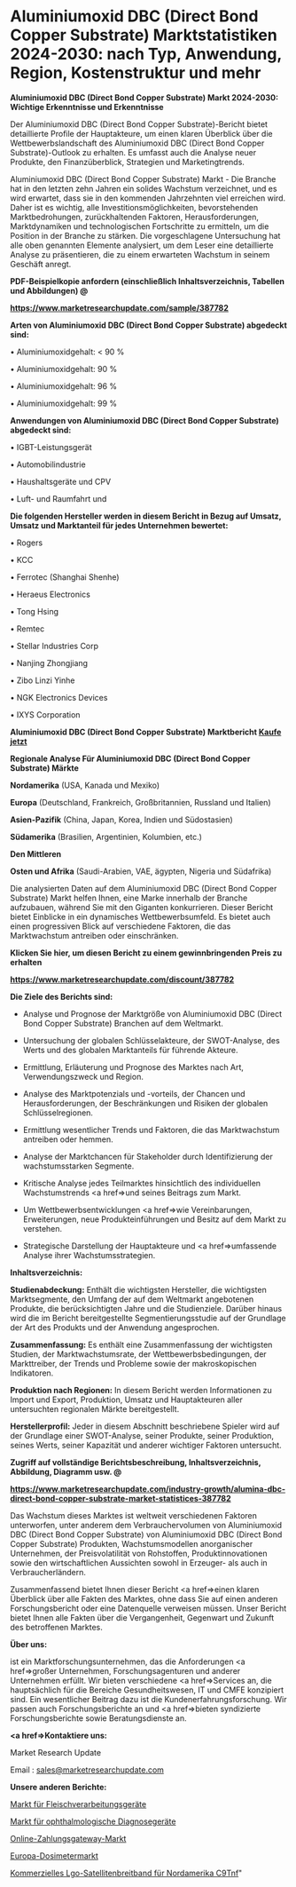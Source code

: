 # Aluminiumoxid DBC (Direct Bond Copper Substrate) Marktstatistiken 2024-2030: nach Typ, Anwendung, Region, Kostenstruktur und mehr

<strong>Aluminiumoxid DBC (Direct Bond Copper Substrate) Markt 2024-2030: Wichtige Erkenntnisse und Erkenntnisse</strong>

Der Aluminiumoxid DBC (Direct Bond Copper Substrate)-Bericht bietet detaillierte Profile der Hauptakteure, um einen klaren Überblick über die Wettbewerbslandschaft des Aluminiumoxid DBC (Direct Bond Copper Substrate)-Outlook zu erhalten. Es umfasst auch die Analyse neuer Produkte, den Finanzüberblick, Strategien und Marketingtrends.

Aluminiumoxid DBC (Direct Bond Copper Substrate) Markt - Die Branche hat in den letzten zehn Jahren ein solides Wachstum verzeichnet, und es wird erwartet, dass sie in den kommenden Jahrzehnten viel erreichen wird. Daher ist es wichtig, alle Investitionsmöglichkeiten, bevorstehenden Marktbedrohungen, zurückhaltenden Faktoren, Herausforderungen, Marktdynamiken und technologischen Fortschritte zu ermitteln, um die Position in der Branche zu stärken. Die vorgeschlagene Untersuchung hat alle oben genannten Elemente analysiert, um dem Leser eine detaillierte Analyse zu präsentieren, die zu einem erwarteten Wachstum in seinem Geschäft anregt.



<strong><b>PDF-Beispielkopie anfordern (einschließlich Inhaltsverzeichnis, Tabellen und Abbildungen) @ </b></strong>

<strong><a href=https://www.marketresearchupdate.com/sample/387782>

<strong>https://www.marketresearchupdate.com/sample/387782</u></a></strong></strong>



<strong>Arten von Aluminiumoxid DBC (Direct Bond Copper Substrate) abgedeckt sind:</strong>

• Aluminiumoxidgehalt: < 90 %

• Aluminiumoxidgehalt: 90 %

• Aluminiumoxidgehalt: 96 %

• Aluminiumoxidgehalt: 99 %



<strong>Anwendungen von Aluminiumoxid DBC (Direct Bond Copper Substrate) abgedeckt sind:</strong>

• IGBT-Leistungsgerät

• Automobilindustrie

• Haushaltsgeräte und CPV

• Luft- und Raumfahrt und



<strong>Die folgenden Hersteller werden in diesem Bericht in Bezug auf Umsatz, Umsatz und Marktanteil für jedes Unternehmen bewertet:</strong>

• Rogers

• KCC

• Ferrotec (Shanghai Shenhe)

• Heraeus Electronics

• Tong Hsing

• Remtec

• Stellar Industries Corp

• Nanjing Zhongjiang

• Zibo Linzi Yinhe

• NGK Electronics Devices

• IXYS Corporation



<strong>Aluminiumoxid DBC (Direct Bond Copper Substrate) Marktbericht <a href=https://www.marketresearchupdate.com/buynow/387782>Kaufe jetzt</a></strong>



<strong>Regionale Analyse Für Aluminiumoxid DBC (Direct Bond Copper Substrate) Märkte</strong>



<strong>Nordamerika</strong> (USA, Kanada und Mexiko)



<strong>Europa</strong> (Deutschland, Frankreich, Großbritannien, Russland und Italien)



<strong>Asien-Pazifik</strong> (China, Japan, Korea, Indien und Südostasien)



<strong>Südamerika</strong> (Brasilien, Argentinien, Kolumbien, etc.)



<strong>Den Mittleren</strong> 

<strong>Osten und Afrika</strong> (Saudi-Arabien, VAE, ägypten, Nigeria und Südafrika)

Die analysierten Daten auf dem Aluminiumoxid DBC (Direct Bond Copper Substrate) Markt helfen Ihnen, eine Marke innerhalb der Branche aufzubauen, während Sie mit den Giganten konkurrieren. Dieser Bericht bietet Einblicke in ein dynamisches Wettbewerbsumfeld. Es bietet auch einen progressiven Blick auf verschiedene Faktoren, die das Marktwachstum antreiben oder einschränken.



<strong>Klicken Sie hier, um diesen Bericht zu einem gewinnbringenden Preis zu erhalten
</strong>

<strong><a href=https://www.marketresearchupdate.com/discount/387782>https://www.marketresearchupdate.com/discount/387782</b></u></strong></a>



<strong>Die Ziele des Berichts sind:</strong>

- Analyse und Prognose der Marktgröße von Aluminiumoxid DBC (Direct Bond Copper Substrate) Branchen auf dem Weltmarkt.

- Untersuchung der globalen Schlüsselakteure, der SWOT-Analyse, des Werts und des globalen Marktanteils für führende Akteure.

- Ermittlung, Erläuterung und Prognose des Marktes nach Art, Verwendungszweck und Region.

- Analyse des Marktpotenzials und -vorteils, der Chancen und Herausforderungen, der Beschränkungen und Risiken der globalen Schlüsselregionen.

- Ermittlung wesentlicher Trends und Faktoren, die das Marktwachstum antreiben oder hemmen.

- Analyse der Marktchancen für Stakeholder durch Identifizierung der wachstumsstarken Segmente.

- Kritische Analyse jedes Teilmarktes hinsichtlich des individuellen Wachstumstrends <a href=>und</a> seines Beitrags zum Markt.

- Um Wettbewerbsentwicklungen <a href=>wie</a> Vereinbarungen, Erweiterungen, neue Produkteinführungen und Besitz auf dem Markt zu verstehen.

- Strategische Darstellung der Hauptakteure und <a href=>umfas</a>sende Analyse ihrer Wachstumsstrategien.



<strong>Inhaltsverzeichnis:</strong>



<strong>Studienabdeckung:</strong> Enthält die wichtigsten Hersteller, die wichtigsten Marktsegmente, den Umfang der auf dem Weltmarkt angebotenen Produkte, die berücksichtigten Jahre und die Studienziele. Darüber hinaus wird die im Bericht bereitgestellte Segmentierungsstudie auf der Grundlage der Art des Produkts und der Anwendung angesprochen.



<strong>Zusammenfassung:</strong> Es enthält eine Zusammenfassung der wichtigsten Studien, der Marktwachstumsrate, der Wettbewerbsbedingungen, der Markttreiber, der Trends und Probleme sowie der makroskopischen Indikatoren.



<strong>Produktion nach Regionen:</strong> In diesem Bericht werden Informationen zu Import und Export, Produktion, Umsatz und Hauptakteuren aller untersuchten regionalen Märkte bereitgestellt.



<strong>Herstellerprofil:</strong> Jeder in diesem Abschnitt beschriebene Spieler wird auf der Grundlage einer SWOT-Analyse, seiner Produkte, seiner Produktion, seines Werts, seiner Kapazität und anderer wichtiger Faktoren untersucht.



<strong><b>Zugriff auf vollständige Berichtsbeschreibung, Inhaltsverzeichnis, Abbildung, Diagramm usw. @ </b></strong>

<strong><a href=https://www.marketresearchupdate.com/industry-growth/alumina-dbc-direct-bond-copper-substrate-market-statistices-387782>https://www.marketresearchupdate.com/industry-growth/alumina-dbc-direct-bond-copper-substrate-market-statistices-387782</a></strong>

Das Wachstum dieses Marktes ist weltweit verschiedenen Faktoren unterworfen, unter anderem dem Verbrauchervolumen von Aluminiumoxid DBC (Direct Bond Copper Substrate) von Aluminiumoxid DBC (Direct Bond Copper Substrate) Produkten, Wachstumsmodellen anorganischer Unternehmen, der Preisvolatilität von Rohstoffen, Produktinnovationen sowie den wirtschaftlichen Aussichten sowohl in Erzeuger- als auch in Verbraucherländern.

Zusammenfassend bietet Ihnen dieser Bericht <a href=>einen</a> klaren Überblick über alle Fakten des Marktes, ohne dass Sie auf einen anderen Forschungsbericht oder eine Datenquelle verweisen müssen. Unser Bericht bietet Ihnen alle Fakten über die Vergangenheit, Gegenwart und Zukunft des betroffenen Marktes.



<strong>Über uns:</strong>

 ist ein Marktforschungsunternehmen, das die Anforderungen <a href=>großer</a> Unternehmen, Forschungsagenturen und anderer Unternehmen erfüllt. Wir bieten verschiedene <a href=>Services</a> an, die hauptsächlich für die Bereiche Gesundheitswesen, IT und CMFE konzipiert sind. Ein wesentlicher Beitrag dazu ist die Kundenerfahrungsforschung. Wir passen auch Forschungsberichte an und <a href=>bieten</a> syndizierte Forschungsberichte sowie Beratungsdienste an.



<strong><a href=>Kontaktiere uns:</a></strong>

Market Research Update

Email : sales@marketresearchupdate.com



<strong>Unsere anderen Berichte:</strong>

<a href=https://www.linkedin.com/pulse/meat-processing-equipment-market-trends-2023>Markt für Fleischverarbeitungsgeräte</a>

<a href=https://www.linkedin.com/pulse/ophthalmic-diagnostic-equipment-market-size-2f>Markt für ophthalmologische Diagnosegeräte</a>

<a href=https://www.linkedin.com/pulse/online-payment-gateway-market-research-report>Online-Zahlungsgateway-Markt</a>

<a href=https://www.linkedin.com/pulse/europe-dosimeters-market-future-demand-analysis-outlook>Europa-Dosimetermarkt</a>

<a href=https://www.linkedin.com/pulse/north-america-commercial-lgo-satellite-broadband-c9tnf/>Kommerzielles Lgo-Satellitenbreitband für Nordamerika C9Tnf</a>"
